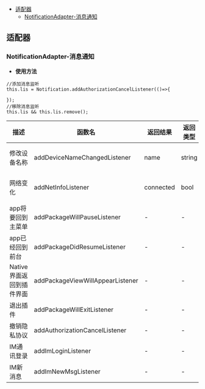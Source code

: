 
- [适配器](#适配器 )
  - [NotificationAdapter-消息通知](#notificationadapter-消息通知 )
  
##  适配器
  
  
###  NotificationAdapter-消息通知
  
  
* **使用方法**
  
```
//添加消息监听
this.lis = Notification.addAuthorizationCancelListener(()=>{
  
});
//移除消息监听
this.lis && this.lis.remove();
```
  
描述|函数名|返回结果|返回类型|适用平台
--|--|--|--|--
修改设备名称|addDeviceNameChangedListener|name|string|云米、米家
网络变化|addNetInfoListener|connected|bool|云米、米家
app将要回到主菜单|addPackageWillPauseListener|-|-|米家
app已经回到前台|addPackageDidResumeListener|-|-|米家
Native界面返回到插件界面|addPackageViewWillAppearListener|-|-|米家
退出插件|addPackageWillExitListener|-|-|米家
撤销隐私协议|addAuthorizationCancelListener|-|-|米家
IM通讯登录|addImLoginListener|-|-|云米
IM新消息|addImNewMsgListener|-|-|云米
  
